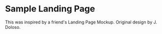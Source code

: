 # Sample Landing Page
This was inspired by a friend's Landing Page Mockup. Original design by J. Doloso.
